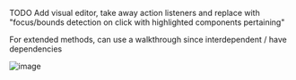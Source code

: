 TODO 
Add visual editor, take away action listeners and replace with "focus/bounds detection on click with highlighted components pertaining"

For extended methods, can use a walkthrough since interdependent / have dependencies

![image](https://github.com/user-attachments/assets/11ae1b1b-2d46-4fc0-b8f7-36ff29303acc)

